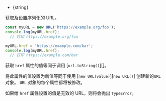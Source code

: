 
* {string}

获取及设置序列化的 URL。

```js
const myURL = new URL('https://example.org/foo');
console.log(myURL.href);
  // 打印 https://example.org/foo

myURL.href = 'https://example.com/bar';
console.log(myURL.href);
  // 打印 https://example.com/bar
```

获取 `href` 属性的值等同于调用 [`url.toString()`][]。

将此属性的值设置为新值等同于使用 [`new URL(value)`][`new URL()`] 创建新的`URL`对象。
`URL` 对象的每个属性都将被修改。

如果给 `href` 属性设置的值是无效的 URL，则将会抛出 `TypeError`。


